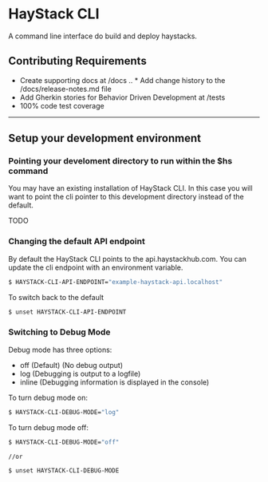 # HayStack CLI
A command line interface do build and deploy haystacks.

## Contributing Requirements
* Create supporting docs at /docs
.. * Add change history to the /docs/release-notes.md file
* Add Gherkin stories for Behavior Driven Development at /tests
* 100% code test coverage


---

## Setup your development environment

### Pointing your develoment directory to run within the $hs command
You may have an existing installation of HayStack CLI. In this case you will want to point the cli pointer to this development directory instead of the default.

TODO



### Changing the default API endpoint
By default the HayStack CLI points to the api.haystackhub.com.  You can update the cli endpoint with an environment variable.

```sh
$ HAYSTACK-CLI-API-ENDPOINT="example-haystack-api.localhost"
```

To switch back to the default

```sh
$ unset HAYSTACK-CLI-API-ENDPOINT
```

### Switching to Debug Mode
Debug mode has three options:

* off (Default) (No debug output) 
* log (Debugging is output to a logfile)
* inline (Debugging information is displayed in the console)

To turn debug mode on:

```sh
$ HAYSTACK-CLI-DEBUG-MODE="log"
```


To turn debug mode off:

```sh
$ HAYSTACK-CLI-DEBUG-MODE="off"

//or

$ unset HAYSTACK-CLI-DEBUG-MODE
```



